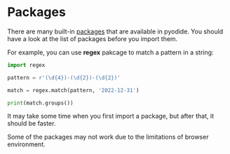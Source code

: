 # Packages

There are many built-in [packages](https://pyodide.org/en/stable/usage/packages-in-pyodide.html) that are available in pyodide. You should have a look at the list of packages before you import them.

For example, you can use **regex** pakcage to match a pattern in a string:

```python
import regex

pattern = r'(\d{4})-(\d{2})-(\d{2})'

match = regex.match(pattern, '2022-12-31')

print(match.groups())
```

It may take some time when you first import a package, but after that, it should be faster.

Some of the packages may not work due to the limitations of browser environment.
